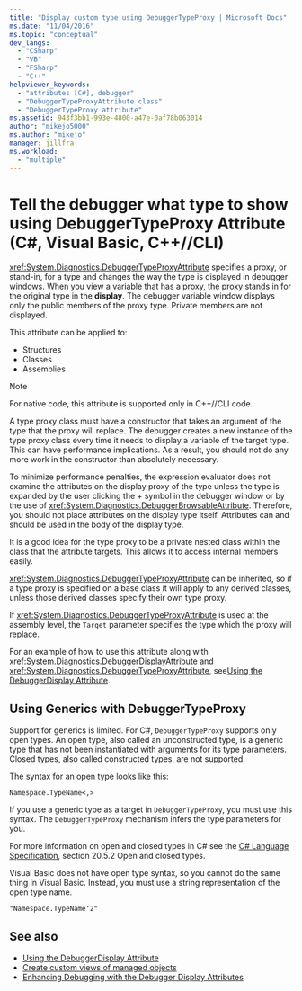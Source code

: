 ```yaml
---
title: "Display custom type using DebuggerTypeProxy | Microsoft Docs"
ms.date: "11/04/2016"
ms.topic: "conceptual"
dev_langs:
  - "CSharp"
  - "VB"
  - "FSharp"
  - "C++"
helpviewer_keywords:
  - "attributes [C#], debugger"
  - "DebuggerTypeProxyAttribute class"
  - "DebuggerTypeProxy attribute"
ms.assetid: 943f3bb1-993e-4800-a47e-0af78b063014
author: "mikejo5000"
ms.author: "mikejo"
manager: jillfra
ms.workload:
  - "multiple"
---
```

# Tell the debugger what type to show using DebuggerTypeProxy Attribute (C#, Visual Basic, C++//CLI)

<xref:System.Diagnostics.DebuggerTypeProxyAttribute> specifies a proxy, or stand-in, for a type and changes the way the type is displayed in debugger windows. When you view a variable that has a proxy, the proxy stands in for the original type in the **display**. The debugger variable window displays only the public members of the proxy type. Private members are not displayed.

This attribute can be applied to:

- Structures
- Classes
- Assemblies

> [!NOTE]
> For native code, this attribute is supported only in C++//CLI code.

A type proxy class must have a constructor that takes an argument of the type that the proxy will replace. The debugger creates a new instance of the type proxy class every time it needs to display a variable of the target type. This can have performance implications. As a result, you should not do any more work in the constructor than absolutely necessary.

To minimize performance penalties, the expression evaluator does not examine the attributes on the display proxy of the type unless the type is expanded by the user clicking the + symbol in the debugger window or by the use of <xref:System.Diagnostics.DebuggerBrowsableAttribute>. Therefore, you should not place attributes on the display type itself. Attributes can and should be used in the body of the display type.

It is a good idea for the type proxy to be a private nested class within the class that the attribute targets. This allows it to access internal members easily.

<xref:System.Diagnostics.DebuggerTypeProxyAttribute> can be inherited, so if a type proxy is specified on a base class it will apply to any derived classes, unless those derived classes specify their own type proxy.

If <xref:System.Diagnostics.DebuggerTypeProxyAttribute> is used at the assembly level, the `Target` parameter specifies the type which the proxy will replace.

For an example of how to use this attribute along with <xref:System.Diagnostics.DebuggerDisplayAttribute> and <xref:System.Diagnostics.DebuggerTypeProxyAttribute>, see[Using the DebuggerDisplay Attribute](../debugger/using-the-debuggerdisplay-attribute.md).

## Using Generics with DebuggerTypeProxy

Support for generics is limited. For C#, `DebuggerTypeProxy` supports only open types. An open type, also called an unconstructed type, is a generic type that has not been instantiated with arguments for its type parameters. Closed types, also called constructed types, are not supported.

The syntax for an open type looks like this:

`Namespace.TypeName<,>`

If you use a generic type as a target in `DebuggerTypeProxy`, you must use this syntax. The `DebuggerTypeProxy` mechanism infers the type parameters for you.

For more information on open and closed types in C# see the [C# Language Specification](/dotnet/csharp/language-reference/language-specification), section 20.5.2 Open and closed types.

Visual Basic does not have open type syntax, so you cannot do the same thing in Visual Basic. Instead, you must use a string representation of the open type name.

`"Namespace.TypeName'2"`

## See also

- [Using the DebuggerDisplay Attribute](../debugger/using-the-debuggerdisplay-attribute.md)
- [Create custom views of managed objects](../debugger/create-custom-views-of-managed-objects.md)
- [Enhancing Debugging with the Debugger Display Attributes](/dotnet/framework/debug-trace-profile/enhancing-debugging-with-the-debugger-display-attributes)
